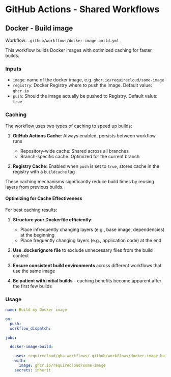 # GitHub Actions - Shared Workflows

## Docker - Build image

Workflow: `.github/workflows/docker-image-build.yml`

This workflow builds Docker images with optimized caching for faster builds.

### Inputs

- `image`: name of the docker image, e.g. `ghcr.io/requirecloud/some-image`
- `registry`: Docker Registry where to push the image. Default value: `ghcr.io`
- `push`: Should the image actually be pushed to Registry. Default value: `true`

### Caching

The workflow uses two types of caching to speed up builds:

1. **GitHub Actions Cache**: Always enabled, persists between workflow runs
   - Repository-wide cache: Shared across all branches
   - Branch-specific cache: Optimized for the current branch

2. **Registry Cache**: Enabled when `push` is set to `true`, stores cache in the registry with a `buildcache` tag

These caching mechanisms significantly reduce build times by reusing layers from previous builds.

#### Optimizing for Cache Effectiveness

For best caching results:

1. **Structure your Dockerfile efficiently**:
   - Place infrequently changing layers (e.g., base image, dependencies) at the beginning
   - Place frequently changing layers (e.g., application code) at the end

2. **Use .dockerignore file** to exclude unnecessary files from the build context

3. **Ensure consistent build environments** across different workflows that use the same image

4. **Be patient with initial builds** - caching benefits become apparent after the first few builds

### Usage

```yaml
name: Build my Docker image

on:
  push:
  workflow_dispatch:

jobs:

  docker-image-build:

    uses: requirecloud/gha-workflows/.github/workflows/docker-image-build.yml@main
    with:
      image: ghcr.io/requirecloud/some-image
    secrets: inherit
```
